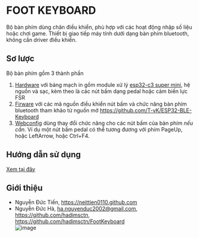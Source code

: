 # FOOT KEYBOARD

Bộ bàn phím dùng chân điều khiển, phù hợp với các hoạt động nhập số liệu hoặc chơi game. Thiết bị giao tiếp máy tính dưới dạng bàn phím bluetooth, không cần driver điều khiển.

## Sơ lược

Bộ bàn phím gồm 3 thành phần

1. [Hardware](sources/hardware/README.md) với bảng mạch in gồm module xử lý [esp32-c3 super mini](https://neittien0110.github.io/MCU/ESP32/ESP32-C3_SuperMini.html), hệ nguồn và sạc, kèm theo là các nút bấm dạng pedal hoặc cảm biến lực FSR
2. [Firware](sources/firmware/README.md) với các mã nguồn điều khiển nút bấm và chức năng bàn phím bluetooth tham khảo từ nguồn mở <https://github.com/T-vK/ESP32-BLE-Keyboard>
3. [Webconfig](sources/webconfig/README.md) dùng thay đổi chức năng cho các nút bấm của bàn phím *nếu cần*. Ví dụ một nút bấm pedal có thể tương đương với phím PageUp, hoặc LeftArrow, hoặc Ctrl+F4.

## Hướng dẫn sử dụng

  [Xem tại đây](sources/firmware/README.md)

## Giới thiệu
 
 - Nguyễn Đức Tiến, <https://neittien0110.github.com>
 - Nguyễn Đức Hà, ha.nguyenduc2002@gmail.com, <https://github.com/hadimsctn>, <https://github.com/hadimsctn/FootKeyboard>\
   ![image](https://github.com/user-attachments/assets/63f16206-f1ec-4589-85ef-45aa9c0c6eeb)
